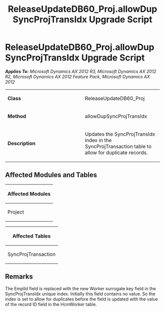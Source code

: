 ﻿---
title: ReleaseUpdateDB60_Proj.allowDupSyncProjTransIdx Upgrade Script
TOCTitle: ReleaseUpdateDB60_Proj.allowDupSyncProjTransIdx Upgrade Script
ms:assetid: 4c93e356-98de-c489-8368-621f655f3f9c
ms:mtpsurl: https://msdn.microsoft.com/en-us/library/JJ685415(v=AX.60)
ms:contentKeyID: 49708120
ms.date: 05/18/2015
mtps_version: v=AX.60
---

# ReleaseUpdateDB60\_Proj.allowDupSyncProjTransIdx Upgrade Script 


_**Applies To:** Microsoft Dynamics AX 2012 R3, Microsoft Dynamics AX 2012 R2, Microsoft Dynamics AX 2012 Feature Pack, Microsoft Dynamics AX 2012_

<table>
<colgroup>
<col style="width: 50%" />
<col style="width: 50%" />
</colgroup>
<tbody>
<tr class="odd">
<td><p><strong>Class</strong></p></td>
<td><p>ReleaseUpdateDB60_Proj</p></td>
</tr>
<tr class="even">
<td><p><strong>Method</strong></p></td>
<td><p>allowDupSyncProjTransIdx</p></td>
</tr>
<tr class="odd">
<td><p><strong>Description</strong></p></td>
<td><p>Updates the SyncProjTransIdx index in the SyncProjTransaction table to allow for duplicate records.</p></td>
</tr>
</tbody>
</table>


## Affected Modules and Tables

<table>
<colgroup>
<col style="width: 100%" />
</colgroup>
<thead>
<tr class="header">
<th><p>Affected Modules</p></th>
</tr>
</thead>
<tbody>
<tr class="odd">
<td><p>Project</p></td>
</tr>
</tbody>
</table>


<table>
<colgroup>
<col style="width: 100%" />
</colgroup>
<thead>
<tr class="header">
<th><p>Affected Tables</p></th>
</tr>
</thead>
<tbody>
<tr class="odd">
<td><p>SyncProjTransaction</p></td>
</tr>
</tbody>
</table>


## Remarks

The EmplId field is replaced with the new Worker surrogate key field in the SyncProjTransIdx unique index. Initially this field contains no value. So the index is set to allow for duplicates before the field is updated with the value of the record ID field in the HcmWorker table.

  


